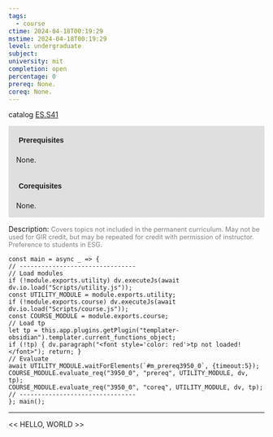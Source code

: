 ```yaml
---
tags:
  - course
ctime: 2024-04-18T00:19:29
mstime: 2024-04-18T00:19:29
level: undergraduate
subject: 
university: mit
completion: open
percentage: 0
prereq: None.
coreq: None.
---
```


catalog [ES.S41](http://student.mit.edu/catalog/mESa.html#ES.S41)

<span style="display: block; padding: 15px; background-color: rgb(100, 100, 100, 0.2);"><font id="m_prereq3950_0" style="display: block; font-family: Arial, sans-serif; font-weight: bold; padding: 5px">Prerequisites</font><br><span id="prereq3950_0">None.</span></span>
<span style="display: block; padding: 15px; background-color: rgb(100, 100, 100, 0.2);"><font id="m_coreq3950_0" style="display: block; font-family: Arial, sans-serif; font-weight: bold; padding: 5px">Corequisites</font><br><span id="coreq3950_0">None.</span></span>

<font style="">Description:</font>
<font style="color: grey; font-size: 0.8rem;">Covers topics not included in the permanent curriculum. May not be used for GIR credit, but may be repeated for credit with permission of instructor. Preference to students in ESG.</font>

```dataviewjs
const main = async _ => {
// --------------------------------
// Load modules
if (!module.exports.utility) dv.executeJs(await dv.io.load("Scripts/utility.js"));
const UTILITY_MODULE = module.exports.utility;
if (!module.exports.course) dv.executeJs(await dv.io.load("Scripts/course.js"));
const COURSE_MODULE = module.exports.course;
// Load tp
let tp = this.app.plugins.getPlugin("templater-obsidian").templater.current_functions_object;
if (!tp) { dv.paragraph("<font style='color: red'>tp not loaded!</font>"); return; }
// Evaluate
await UTILITY_MODULE.waitForElements(`#m_prereq3950_0`, {timeout:5});
COURSE_MODULE.evaluate_req("3950_0", "prereq", UTILITY_MODULE, dv, tp);
COURSE_MODULE.evaluate_req("3950_0", "coreq", UTILITY_MODULE, dv, tp);
// --------------------------------
}; main();
```

---

<< HELLO, WORLD >>
